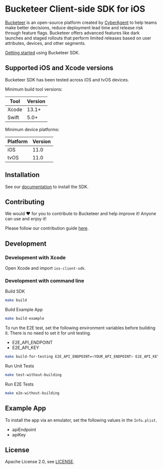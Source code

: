 # Bucketeer Client-side SDK for iOS

[Bucketeer](https://bucketeer.io) is an open-source platform created by [CyberAgent](https://www.cyberagent.co.jp/en) to help teams make better decisions, reduce deployment lead time and release risk through feature flags. Bucketeer offers advanced features like dark launches and staged rollouts that perform limited releases based on user attributes, devices, and other segments.

[Getting started](https://docs.bucketeer.io/sdk/client-side/ios) using Bucketeer SDK.

## Supported iOS and Xcode versions

Bucketeer SDK has been tested across iOS and tvOS devices.

Minimum build tool versions:

| Tool  | Version |
| ----- | ------- |
| Xcode | 13.1+   |
| Swift | 5.0+    |

Minimum device platforms:

| Platform | Version |
| -------- | ------- |
| iOS      | 11.0    |
| tvOS     | 11.0    |

## Installation

See our [documentation](https://docs.bucketeer.io/sdk/client-side/ios) to install the SDK.

## Contributing

We would ❤️ for you to contribute to Bucketeer and help improve it! Anyone can use and enjoy it!

Please follow our contribution guide [here](https://docs.bucketeer.io/contribution-guide/).

## Development

### Development with Xcode

Open Xcode and import `ios-client-sdk`.

### Development with command line

Build SDK

```sh
make build
```

Build Example App

```sh
make build-example
```

To run the E2E test, set the following environment variables before building it. There is no need to set it for unit testing.

- E2E_API_ENDPOINT
- E2E_API_KEY

```sh
make build-for-testing E2E_API_ENDPOINT=<YOUR_API_ENDPOINT> E2E_API_KEY=<YOUR_API_KEY>
```

Run Unit Tests

```sh
make test-without-building
```

Run E2E Tests

```sh
make e2e-without-building
```

## Example App

To install the app via an emulator, set the following values in the `Info.plist`.

- apiEndpoint
- apiKey

## License

Apache License 2.0, see [LICENSE](https://github.com/bucketeer-io/ios-client-sdk/blob/main/LICENSE).
